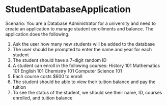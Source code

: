 # StudentDatabaseApplication

Scenario: You are a Database Administrator for a university and need to create an application to manage student enrollments and balance.
The application does the following:
1. Ask the user how many new students will be added to the database
2. The user should be prompted to enter the name and year for each student
3. The student should have a 7-digit random ID
4. A student can enroll in the following courses:
      History 101
      Mathematics 101
      English 101
      Chemistry 101
      Computer Science 101
5. Each course costs $600 to enroll
6. The student should be able to view their tuition balance and pay the tuition
7. To see the status of the student, we should see their name, ID, courses enrolled, and tuition balance
